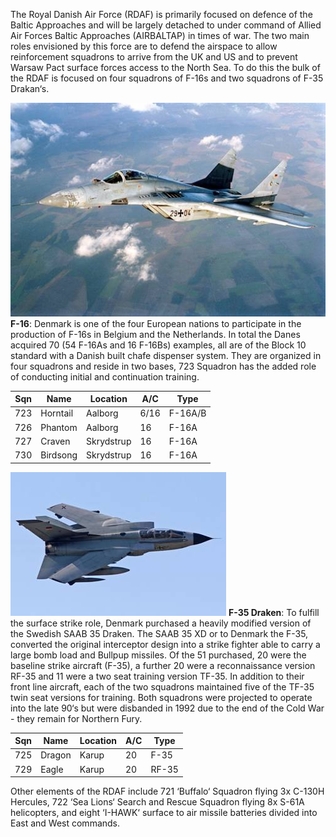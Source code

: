 The Royal Danish Air Force (RDAF) is primarily focused on defence of the Baltic Approaches and will be largely detached to under command of Allied Air Forces Baltic Approaches (AIRBALTAP) in times of war. The two main roles envisioned by this force are to defend the airspace to allow reinforcement squadrons to arrive from the UK and US and to prevent Warsaw Pact surface forces access to the North Sea. To do this the bulk of the RDAF is focused on four squadrons of F-16s and two squadrons of F-35 Drakan‘s.

![](/assets/images/nato/de/af/image001.jpg) **F-16**: Denmark is one of the four European nations to participate in the production of F-16s in Belgium and the Netherlands. In total the Danes acquired 70 (54 F-16As and 16 F-16Bs) examples, all are of the Block 10 standard with a Danish built chafe dispenser system. They are organized in four squadrons and reside in two bases, 723 Squadron has the added role of conducting initial and continuation training.

| Sqn | Name     | Location   | A/C  | Type    |
| --- | -------- | ---------- | ---- | ------- |
| 723 | Horntail | Aalborg    | 6/16 | F-16A/B |
| 726 | Phantom  | Aalborg    | 16   | F-16A   |
| 727 | Craven   | Skrydstrup | 16   | F-16A   |
| 730 | Birdsong | Skrydstrup | 16   | F-16A   |

![](/assets/images/nato/de/af/image002.jpg) **F-35 Draken**: To fulfill the surface strike role, Denmark purchased a heavily modified version of the Swedish SAAB 35 Draken. The SAAB 35 XD or to Denmark the F-35, converted the original interceptor design into a strike fighter able to carry a large bomb load and Bullpup missiles. Of the 51 purchased, 20 were the baseline strike aircraft (F-35), a further 20 were a reconnaissance version RF-35 and 11 were a two seat training version TF-35. In addition to their front line aircraft, each of the two squadrons maintained five of the TF-35 twin seat versions for training. Both squadrons were projected to operate into the late 90‘s but were disbanded in 1992 due to the end of the Cold War - they remain for Northern Fury.

| Sqn | Name   | Location | A/C | Type  |
| --- | ------ | -------- | --- | ----- |
| 725 | Dragon | Karup    | 20  | F-35  |
| 729 | Eagle  | Karup    | 20  | RF-35 |

Other elements of the RDAF include 721 ‘Buffalo‘ Squadron flying 3x C-130H Hercules, 722 ‘Sea Lions‘ Search and Rescue Squadron flying 8x S-61A helicopters, and eight ‘I-HAWK‘ surface to air missile batteries divided into East and West commands.
